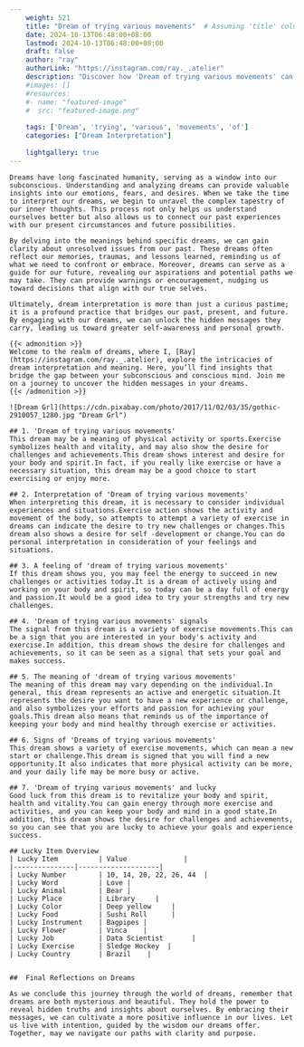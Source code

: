 ```yaml
---
    weight: 521
    title: "Dream of trying various movements"  # Assuming 'title' column exists
    date: 2024-10-13T06:48:00+08:00
    lastmod: 2024-10-13T06:48:00+08:00
    draft: false
    author: "ray"
    authorLink: "https://instagram.com/ray._.atelier"
    description: "Discover how 'Dream of trying various movements' can interpret your future and uncover its significant meanings in your life."
    #images: []
    #resources:
    #- name: "featured-image"
    #  src: "featured-image.png"
    
    tags: ['Dream', 'trying', 'various', 'movements', 'of']
    categories: ["Dream Interpretation"]
    
    lightgallery: true
---
```

    
    Dreams have long fascinated humanity, serving as a window into our subconscious. Understanding and analyzing dreams can provide valuable insights into our emotions, fears, and desires. When we take the time to interpret our dreams, we begin to unravel the complex tapestry of our inner thoughts. This process not only helps us understand ourselves better but also allows us to connect our past experiences with our present circumstances and future possibilities.
    
    By delving into the meanings behind specific dreams, we can gain clarity about unresolved issues from our past. These dreams often reflect our memories, traumas, and lessons learned, reminding us of what we need to confront or embrace. Moreover, dreams can serve as a guide for our future, revealing our aspirations and potential paths we may take. They can provide warnings or encouragement, nudging us toward decisions that align with our true selves.
    
    Ultimately, dream interpretation is more than just a curious pastime; it is a profound practice that bridges our past, present, and future. By engaging with our dreams, we can unlock the hidden messages they carry, leading us toward greater self-awareness and personal growth.
    
    {{< admonition >}}
    Welcome to the realm of dreams, where I, [Ray](https://instagram.com/ray._.atelier), explore the intricacies of dream interpretation and meaning. Here, you’ll find insights that bridge the gap between your subconscious and conscious mind. Join me on a journey to uncover the hidden messages in your dreams.
    {{< /admonition >}}
    
    ![Dream Grl](https://cdn.pixabay.com/photo/2017/11/02/03/35/gothic-2910057_1280.jpg "Dream Grl")
    
    ## 1. 'Dream of trying various movements'
    This dream may be a meaning of physical activity or sports.Exercise symbolizes health and vitality, and may also show the desire for challenges and achievements.This dream shows interest and desire for your body and spirit.In fact, if you really like exercise or have a necessary situation, this dream may be a good choice to start exercising or enjoy more.
    
    ## 2. Interpretation of 'Dream of trying various movements'
    When interpreting this dream, it is necessary to consider individual experiences and situations.Exercise action shows the activity and movement of the body, so attempts to attempt a variety of exercise in dreams can indicate the desire to try new challenges or changes.This dream also shows a desire for self -development or change.You can do personal interpretation in consideration of your feelings and situations.
    
    ## 3. A feeling of 'dream of trying various movements'
    If this dream shows you, you may feel the energy to succeed in new challenges or activities today.It is a dream of actively using and working on your body and spirit, so today can be a day full of energy and passion.It would be a good idea to try your strengths and try new challenges.
    
    ## 4. 'Dream of trying various movements' signals
    The signal from this dream is a variety of exercise movements.This can be a sign that you are interested in your body's activity and exercise.In addition, this dream shows the desire for challenges and achievements, so it can be seen as a signal that sets your goal and makes success.
    
    ## 5. The meaning of 'dream of trying various movements'
    The meaning of this dream may vary depending on the individual.In general, this dream represents an active and energetic situation.It represents the desire you want to have a new experience or challenge, and also symbolizes your efforts and passion for achieving your goals.This dream also means that reminds us of the importance of keeping your body and mind healthy through exercise or activities.
    
    ## 6. Signs of 'Dreams of trying various movements'
    This dream shows a variety of exercise movements, which can mean a new start or challenge.This dream is signed that you will find a new opportunity.It also indicates that more physical activity can be more, and your daily life may be more busy or active.
    
    ## 7. 'Dream of trying various movements' and lucky
    Good luck from this dream is to revitalize your body and spirit, health and vitality.You can gain energy through more exercise and activities, and you can keep your body and mind in a good state.In addition, this dream shows the desire for challenges and achievements, so you can see that you are lucky to achieve your goals and experience success.
    
    ## Lucky Item Overview
    | Lucky Item          | Value              |
    |---------------|--------------------|
    | Lucky Number        | 10, 14, 20, 22, 26, 44  |
    | Lucky Word          | Love |
    | Lucky Animal        | Bear |
    | Lucky Place         | Library     |
    | Lucky Color         | Deep yellow     |
    | Lucky Food          | Sushi Roll      |
    | Lucky Instrument    | Bagpipes |
    | Lucky Flower        | Vinca    |
    | Lucky Job           | Data Scientist       |
    | Lucky Exercise      | Sledge Hockey  |
    | Lucky Country       | Brazil    |
    
    
    ##  Final Reflections on Dreams
    
    As we conclude this journey through the world of dreams, remember that dreams are both mysterious and beautiful. They hold the power to reveal hidden truths and insights about ourselves. By embracing their messages, we can cultivate a more positive influence in our lives. Let us live with intention, guided by the wisdom our dreams offer. Together, may we navigate our paths with clarity and purpose.
    